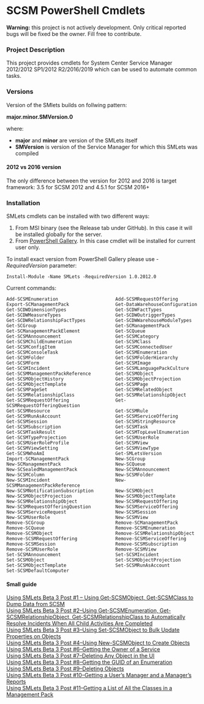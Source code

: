 # SCSM PowerShell Cmdlets 

<b>Warning:</b> this project is not actively development. Only critical reported bugs will be fixed be the owner. Fill free to contribute.

### Project Description
This project provides cmdlets for System Center Service Manager 2012/2012 SP1/2012 R2/2016/2019 which can be used to automate common tasks.

### Versions
Version of the SMlets builds on follwing pattern:

<b>major.minor.SMVersion.0</b>

where:
 - <b>major</b> and <b>minor</b> are version of the SMLets itself
 - <b>SMVersion</b> is version of the Service Manager for which this SMLets was compiled


#### 2012 vs 2016 version
The only difference between the version for 2012 and 2016 is target framework: 3.5 for SCSM 2012 and 4.5.1 for SCSM 2016+

### Installation
SMLets cmdlets can be installed with two different ways:
1. From MSI binary (see the Release tab under GitHub). In this case it will be installed globally for the server.
2. From [PowerShell Gallery](https://www.powershellgallery.com/packages/SMLets). In this case cmdlet will be installed for current user only.

To install exact version from PowerShell Gallery please use <i>-RequiredVersion</i> parameter:

`Install-Module -Name SMLets -RequiredVersion 1.0.2012.0`

Current commands:
```
Add-SCSMEnumeration                     Add-SCSMRequestOffering
Export-SCManagementPack                 Get-DataWarehouseConfiguration
Get-SCDWDimensionTypes                  Get-SCDWFactTypes
Get-SCDWMeasureTypes                    Get-SCDWOutriggerTypes
Get-SCDWRelationshipFactTypes           Get-SCDWWarehouseModuleTypes
Get-SCGroup                             Get-SCManagementPack
Get-SCManagementPackElement             Get-SCQueue
Get-SCSMAnnouncement                    Get-SCSMCategory
Get-SCSMChildEnumeration                Get-SCSMClass
Get-SCSMConfigItem                      Get-SCSMConnectedUser
Get-SCSMConsoleTask                     Get-SCSMEnumeration
Get-SCSMFolder                          Get-SCSMFolderHierarchy
Get-SCSMForm                            Get-SCSMImage
Get-SCSMIncident                        Get-SCSMLanguagePackCulture
Get-SCSMManagementPackReference         Get-SCSMObject
Get-SCSMObjectHistory                   Get-SCSMObjectProjection
Get-SCSMObjectTemplate                  Get-SCSMPage
Get-SCSMPageSet                         Get-SCSMRelatedObject
Get-SCSMRelationshipClass               Get-SCSMRelationshipObject
Get-SCSMRequestOffering                 Get-SCSMRequestOfferingQuestion
Get-SCSMResource                        Get-SCSMRule
Get-SCSMRunAsAccount                    Get-SCSMServiceOffering
Get-SCSMSession                         Get-SCSMStringResource
Get-SCSMSubscription                    Get-SCSMTask
Get-SCSMTaskResult                      Get-SCSMTopLevelEnumeration
Get-SCSMTypeProjection                  Get-SCSMUserRole
Get-SCSMUserRoleProfile                 Get-SCSMView
Get-SCSMViewSetting                     Get-SCSMViewType
Get-SCSMWhoAmI                          Get-SMLetsVersion
Import-SCManagementPack                 New-SCGroup
New-SCManagementPack                    New-SCQueue
New-SCSealedManagementPack              New-SCSMAnnouncement
New-SCSMColumn                          New-SCSMFolder
New-SCSMIncident                        New-SCSMManagementPackReference
New-SCSMNotificationSubscription        New-SCSMObject
New-SCSMObjectProjection                New-SCSMObjectTemplate
New-SCSMRelationshipObject              New-SCSMRequestOffering
New-SCSMRequestOfferingQuestion         New-SCSMServiceOffering
New-SCSMServiceRequest                  New-SCSMSession
New-SCSMUserRole                        New-SCSMView
Remove-SCGroup                          Remove-SCManagementPack
Remove-SCQueue                          Remove-SCSMEnumeration
Remove-SCSMObject                       Remove-SCSMRelationshipObject
Remove-SCSMRequestOffering              Remove-SCSMServiceOffering
Remove-SCSMSession                      Remove-SCSMSubscription
Remove-SCSMUserRole                     Remove-SCSMView
Set-SCSMAnnouncement                    Set-SCSMIncident
Set-SCSMObject                          Set-SCSMObjectProjection
Set-SCSMObjectTemplate                  Set-SCSMRunAsAccount
Set-SCSMDefaultComputer
```

#### Small guide
   [Using SMLets Beta 3 Post #1 – Using Get-SCSMObject, Get-SCSMClass to Dump Data from SCSM](https://techcommunity.microsoft.com/t5/system-center-blog/using-smlets-beta-3-post-1-8211-using-get-scsmobject-get/ba-p/342940)  
   [Using SMLets Beta 3 Post #2–Using Get-SCSMEnumeration, Get-SCSMRelationshipObject, Get-SCSMRelationshipClass to Automatically Resolve Incidents When All Child Activities Are Completed](https://techcommunity.microsoft.com/t5/system-center-blog/using-smlets-beta-3-post-2-8211-using-get-scsmenumeration-get/ba-p/342944)  
   [Using SMLets Beta 3 Post #3–Using Set-SCSMObject to Bulk Update Properties on Objects](https://techcommunity.microsoft.com/t5/system-center-blog/using-smlets-beta-3-post-3-8211-using-set-scsmobject-to-bulk/ba-p/342952)  
   [Using SMLets Beta 3 Post #4–Using New-SCSMObject to Create Objects](https://techcommunity.microsoft.com/t5/system-center-blog/using-smlets-beta-3-post-4-8211-using-new-scsmobject-to-create/ba-p/343089?search-action-id=213564747959&search-result-uid=343089)  
   [Using SMLets Beta 3 Post #6–Getting the Owner of a Service](https://techcommunity.microsoft.com/t5/system-center-blog/using-smlets-beta-3-post-6-8211-getting-the-owner-of-a-service/ba-p/343341)  
   [Using SMLets Beta 3 Post #7–Deleting Any Object in the UI](https://techcommunity.microsoft.com/t5/system-center-blog/using-smlets-beta-3-post-7-8211-deleting-any-object-in-the-ui/ba-p/343347?search-action-id=213564909504&search-result-uid=343347)  
   [Using SMLets Beta 3 Post #8–Getting the GUID of an Enumeration](https://techcommunity.microsoft.com/t5/system-center-blog/using-smlets-beta-3-post-8-8211-getting-the-guid-of-an/ba-p/343605?search-action-id=213565033426&search-result-uid=343605)  
   [Using SMLets Beta 3 Post #9–Deleting Objects](https://techcommunity.microsoft.com/t5/system-center-blog/using-smlets-beta-3-post-9-8211-deleting-objects/ba-p/343661?search-action-id=213565042519&search-result-uid=343661)  
   [Using SMLets Beta 3 Post #10–Getting a User’s Manager and a Manager’s Reports](https://techcommunity.microsoft.com/t5/system-center-blog/using-smlets-beta-3-post-10-8211-getting-a-user-8217-s-manager/ba-p/344384?search-action-id=213565162623&search-result-uid=344384)  
   [Using SMLets Beta 3 Post #11–Getting a List of All the Classes in a Management Pack](https://techcommunity.microsoft.com/t5/system-center-blog/using-smlets-beta-3-post-11-8211-getting-a-list-of-all-the/ba-p/344442?search-action-id=213565171849&search-result-uid=344442)  

